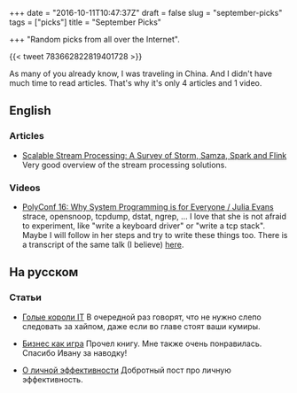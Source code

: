 +++
date = "2016-10-11T10:47:37Z"
draft = false
slug = "september-picks"
tags = ["picks"]
title = "September Picks"

+++
"Random picks from all over the Internet".

<!--more-->

{{< tweet 783662822819401728 >}}

As many of you already know, I was traveling in China. And I didn't have much
time to read articles. That's why it's only 4 articles and 1 video.

## English

### Articles

* [Scalable Stream Processing: A Survey of Storm, Samza, Spark and Flink](https://medium.baqend.com/real-time-stream-processors-a-survey-and-decision-guidance-6d248f692056#.v6o6r3wm7)
  Very good overview of the stream processing solutions.

### Videos

* [PolyConf 16: Why System Programming is for Everyone / Julia Evans](https://www.youtube.com/watch?v=HjASqh5z8ck)
  strace, opensnoop, tcpdump, dstat, ngrep, ... I love that she is not afraid
  to experiment, like "write a keyboard driver" or "write a tcp stack". Maybe I
  will follow in her steps and try to write these things too. There is a
  transcript of the same talk (I believe)
  [here](http://jvns.ca/blog/2016/09/17/strange-loop-talk/).

## На русском

### Статьи

* [Голые короли IT](http://tonsky.livejournal.com/308320.html)
  В очередной раз говорят, что не нужно слепо следовать за хайпом, даже если во
  главе стоят ваши кумиры.

* [Бизнес как игра](http://grishaev.me/business-game)
  Прочел книгу. Мне также очень понравилась. Спасибо Ивану за наводку!

* [О личной эффективности](https://lifehacker.ru/2016/09/27/lichnaja-effektivnost/)
  Добротный пост про личную эффективность.
